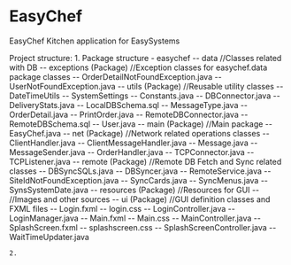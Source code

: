 EasyChef
========

EasyChef Kitchen application for EasySystems

Project structure:
    1. Package structure
        - easychef
            -- data                                         //Classes related with DB
                -- exceptions (Package)                     //Exception classes for easychef.data package classes
                    -- OrderDetailNotFoundException.java
                    -- UserNotFoundException.java
                -- utils (Package)                          //Reusable utility classes 
                    -- DateTimeUtils
                    -- SystemSettings
                -- Constants.java
                -- DBConnector.java
                -- DeliveryStats.java
                -- LocalDBSchema.sql
                -- MessageType.java
                -- OrderDetail.java
                -- PrintOrder.java
                -- RemoteDBConnector.java
                -- RemoteDBSchema.sql
                -- User.java
            -- main (Package)                               //Main package
                -- EasyChef.java
            -- net (Package)                                //Network related operations classes
                -- ClientHandler.java
                -- ClientMessageHandler.java
                -- Message.java
                -- MessageSender.java
                -- OrderHandler.java
                -- TCPConnector.java
                -- TCPListener.java
            -- remote (Package)                             //Remote DB Fetch and Sync related classes
                -- DBSyncSQLs.java
                -- DBSyncer.java
                -- RemoteService.java
                -- SiteIdNotFoundException.java
                -- SyncCards.java
                -- SyncMenus.java
                -- SynsSystemDate.java
            -- resources (Package)                          //Resources for GUI
                --                                          //Images and other sources
            -- ui (Package)                                 //GUI definition classes and FXML files
                -- Login.fxml
                -- login.css
                -- LoginController.java
                -- LoginManager.java
                -- Main.fxml
                -- Main.css
                -- MainController.java
                -- SplashScreen.fxml
                -- splashscreen.css
                -- SplashScreenController.java
                -- WaitTimeUpdater.java
    
    2. 







